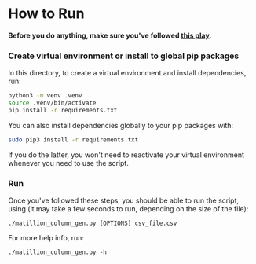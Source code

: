 # How to Run

**Before you do anything, make sure you've followed [this play](https://edusource.atlassian.net/wiki/spaces/PLAYB/pages/510460716/Create+AWS+Access+Credentials+and+Configure+AWS+CLI).**

### Create virtual environment or install to global pip packages

In this directory, to create a virtual environment and install dependencies, run:

```bash
python3 -m venv .venv
source .venv/bin/activate
pip install -r requirements.txt
```

You can also install dependencies globally to your pip packages with:

```bash
sudo pip3 install -r requirements.txt
```

If you do the latter, you won't need to reactivate your virtual environment whenever you need to use the script.

### Run

Once you've followed these steps, you should be able to run the script, using (it may take a few seconds to run, depending on the size of the file):

`./matillion_column_gen.py [OPTIONS] csv_file.csv`

For more help info, run:

`./matillion_column_gen.py -h`
